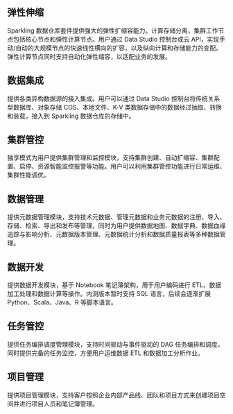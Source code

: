 ## 弹性伸缩
Sparkling 数据仓库套件提供强大的弹性扩缩容能力。计算存储分离，集群工作节点包括核心节点和弹性计算节点。用户通过 Data Studio 控制台或云 API，实现手动/自动的大规模节点的快速线性横向的扩容，以及纵向计算和存储能力的变配。弹性计算节点同时支持自动化弹性缩容，以适配业务的发展。

## 数据集成
提供各类异构数据源的接入集成。用户可以通过 Data Studio 控制台将传统关系型数据库、对象存储 COS、本地文件、K-V 类数据存储中的数据经过抽取、转换和装载，接入到 Sparkling 数据仓库的存储中。

## 集群管控
独享模式为用户提供集群管理和监控模块，支持集群创建、自动扩缩容、集群配置、启停、资源智能监控报警等功能。用户可以利用集群管控功能进行日常运维、集群性能调优。

## 数据管理
提供元数据管理模块，支持技术元数据、管理元数据和业务元数据的注册、导入、存储、检索、导出和发布等管理，同时为用户提供数据地图、数据字典、数据血缘追踪与影响分析、元数据版本管理、元数据统计分析和数据质量报表等多种数据管理。

## 数据开发
提供数据开发模块，基于 Notebook 笔记簿架构，用于用户编码进行 ETL、数据加工处理和数据计算等操作。内测版本暂时支持 SQL 语言，后续会逐渐扩展 Python、Scala、Java、R 等脚本语言。

## 任务管控
提供任务编排调度管理模块，支持时间驱动与事件驱动的 DAG 任务编排和调度。同时提供完备的任务监控，方便用户运维数据 ETL 和数据加工分析作业。

## 项目管理
提供项目管理模块，支持客户按照企业内部产品线、团队和项目方式来创建项目空间并进行项目人员和笔记簿管理。
